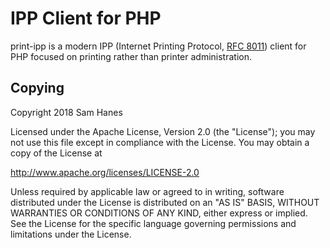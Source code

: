 # IPP Client for PHP

print-ipp is a modern IPP (Internet Printing Protocol, [RFC 8011][8011])
client for PHP focused on printing rather than printer administration.

[8011]: https://tools.ietf.org/html/rfc8011


## Copying

Copyright 2018 Sam Hanes

Licensed under the Apache License, Version 2.0 (the "License");
you may not use this file except in compliance with the License.
You may obtain a copy of the License at

   http://www.apache.org/licenses/LICENSE-2.0

Unless required by applicable law or agreed to in writing, software
distributed under the License is distributed on an "AS IS" BASIS,
WITHOUT WARRANTIES OR CONDITIONS OF ANY KIND, either express or implied.
See the License for the specific language governing permissions and
limitations under the License.
